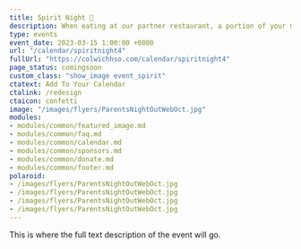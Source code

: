 ```yaml
---
title: Spirit Night 🎉
description: When eating at our partner restaurant, a portion of your meal will go back to Colwich HSO.
type: events
event_date: 2023-03-15 1:00:00 +0000
url: "/calendar/spiritnight4"
fullUrl: "https://colwichhso.com/calendar/spiritnight4"
page_status: comingsoon
custom_class: "show_image event_spirit"
ctatext: Add To Your Calendar
ctalink: /redesign
ctaicon: confetti
image: "/images/flyers/ParentsNightOutWebOct.jpg"
modules:
- modules/common/featured_image.md
- modules/common/faq.md
- modules/common/calendar.md
- modules/common/sponsors.md
- modules/common/donate.md
- modules/common/footer.md
polaroid: 
- /images/flyers/ParentsNightOutWebOct.jpg
- /images/flyers/ParentsNightOutWebOct.jpg
- /images/flyers/ParentsNightOutWebOct.jpg
- /images/flyers/ParentsNightOutWebOct.jpg
---
```

This is where the full text description of the event will go.
